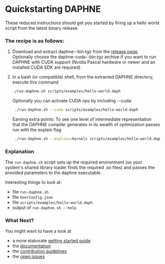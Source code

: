 <!--
Copyright 2023 The DAPHNE Consortium

Licensed under the Apache License, Version 2.0 (the "License");
you may not use this file except in compliance with the License.
You may obtain a copy of the License at

    http://www.apache.org/licenses/LICENSE-2.0

Unless required by applicable law or agreed to in writing, software
distributed under the License is distributed on an "AS IS" BASIS,
WITHOUT WARRANTIES OR CONDITIONS OF ANY KIND, either express or implied.
See the License for the specific language governing permissions and
limitations under the License.
-->

# Quickstarting DAPHNE

These reduced instructions should get you started by firing up a hello world script from the latest binary release. 

### The recipe is as follows:

1. Download and extract daphne-<version>-bin.tgz from the [release page](https://github.com/daphne-eu/daphne/releases).
Optionally choose the daphne-cuda-<version>-bin.tgz archive if you want to run DAPHNE with CUDA support (Nvidia Pascal 
hardware or newer and an installed CUDA SDK are required)
2. In a bash (or compatible) shell, from the extracted DAPHNE directory, execute this command
    ```bash
    ./run-daphne.sh scripts/examples/hello-world.daph
   ````
   Optionally you can activate CUDA ops by including --cuda:
   ```bash 
    ./run-daphne.sh --cuda scripts/examples/hello-world.daph
    ```
   
   Earning extra points: To see one level of intermediate representation that the DAPHNE compiler generates in its wealth 
of optimization passes run with the explain flag
   ```bash 
    ./run-daphne.sh --explain=kernels scripts/examples/hello-world.daph
    ```

### Explanation

The ``run-daphne.sh`` script sets up the required environment (so your system's shared library loader finds the required 
.so files) and passes the provided parameters to the daphne executable. 

Interesting things to look at:
* file ``run-daphne.sh``
* file ``UserConfig.json``
* file ``scripts/examples/hello-world.daph``
* output of ``run-daphne.sh --help``

### What Next?

You might want to have a look at
- a more elaborate [getting started guide](/doc/GettingStarted.md)
- the [documentation](/doc)
- the [contribution guidelines](/CONTRIBUTING.md)
- the [open issues](https://github.com/daphne-eu/daphne/issues)
